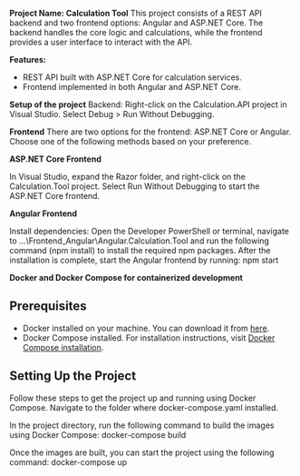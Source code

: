 __Project Name: Calculation Tool__
This project consists of a REST API backend and two frontend options: Angular and ASP.NET Core. 
The backend handles the core logic and calculations, while the frontend provides a user interface to interact with the API.

__Features:__
  * REST API built with ASP.NET Core for calculation services.
  * Frontend implemented in both Angular and ASP.NET Core.

__Setup of the project__
Backend: Right-click on the Calculation.API project in Visual Studio.
Select Debug > Run Without Debugging.

__Frontend__
There are two options for the frontend: ASP.NET Core or Angular. 
Choose one of the following methods based on your preference.

__ASP.NET Core Frontend__

In Visual Studio, expand the Razor folder, and right-click on the Calculation.Tool project.
Select Run Without Debugging to start the ASP.NET Core frontend.

__Angular Frontend__

Install dependencies:
Open the Developer PowerShell or terminal, navigate to ...\Frontend_Angular\Angular.Calculation.Tool 
and run the following command (npm install) to install the required npm packages.
After the installation is complete, start the Angular frontend by running: npm start 

__Docker and Docker Compose for containerized development__
## Prerequisites

- Docker installed on your machine. You can download it from [here](https://www.docker.com/get-started).
- Docker Compose installed. For installation instructions, visit [Docker Compose installation](https://docs.docker.com/compose/install/).

## Setting Up the Project

Follow these steps to get the project up and running using Docker Compose.
Navigate to the folder where docker-compose.yaml installed.

In the project directory, run the following command to build the images using Docker Compose:
docker-compose build

Once the images are built, you can start the project using the following command:
docker-compose up
